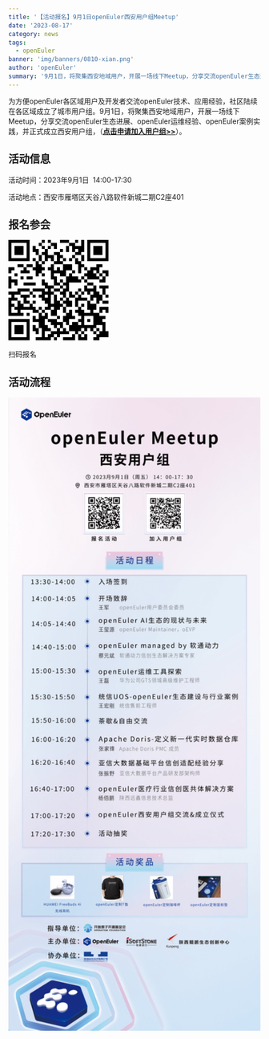 ```yaml
---
title: '【活动报名】9月1日openEuler西安用户组Meetup'
date: '2023-08-17'
category: news
tags:
  - openEuler
banner: 'img/banners/0810-xian.png'
author: 'openEuler'
summary: '9月1日，将聚集西安地域用户，开展一场线下Meetup，分享交流openEuler生态进展、openEuler运维经验、openEuler案例实践，并正式成立西安用户组'
---
```



为方便openEuler各区域用户及开发者交流openEuler技术、应用经验，社区陆续在各区域成立了城市用户组。9月1日，将聚集西安地域用户，开展一场线下Meetup，分享交流openEuler生态进展、openEuler运维经验、openEuler案例实践，并正式成立西安用户组，（[**点击申请加入用户组\>\>**](http://mp.weixin.qq.com/s?__biz=MzI2NDE4OTE2Mg==&mid=2247505855&idx=1&sn=37a593a9a931b94f1d84570ed160b6d1&chksm=eab2f23addc57b2c60ce1ad041135f4ab51da4831af2b4b894b5761c08d692fbc2b9c30f1fe6&scene=21#wechat_redirect)）。

## 活动信息

活动时间：2023年9月1日  14:00-17:30

活动地点：西安市雁塔区天谷八路软件新城二期C2座401

## 报名参会

<img src="./media/image1.png" width="200" >

扫码报名

## 活动流程

<img src="./media/image2.png" width="1000" >
